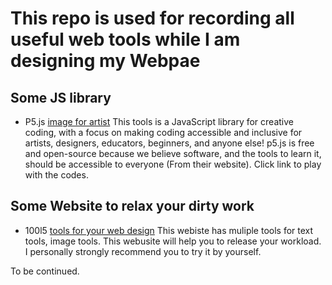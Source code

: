 # This repo is used for recording all useful web tools while I am designing my Webpae 

## Some JS library 
- P5.js [image for artist](https://p5js.org/) This tools is a JavaScript library for creative coding, with a focus on making coding accessible and inclusive for artists, designers, educators, beginners, and anyone else! p5.js is free and open-source because we believe software, and the tools to learn it, should be accessible to everyone (From their website). Click link to play with the codes. 

## Some Website to relax your dirty work
- 100l5 [tools for your web design](https://10015.io/) This webiste has muliple tools for text tools, image tools. This webusite will help you to release your workload. I personally strongly recommend you to try it by yourself.

To be continued. 

